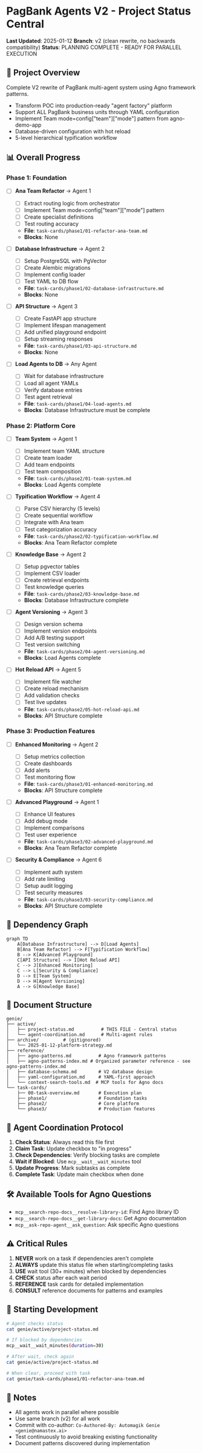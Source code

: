 # PagBank Agents V2 - Project Status Central

**Last Updated**: 2025-01-12
**Branch**: v2 (clean rewrite, no backwards compatibility)
**Status**: PLANNING COMPLETE - READY FOR PARALLEL EXECUTION

## 🎯 Project Overview
Complete V2 rewrite of PagBank multi-agent system using Agno framework patterns.
- Transform POC into production-ready "agent factory" platform
- Support ALL PagBank business units through YAML configuration
- Implement Team mode=config["team"]["mode"] pattern from agno-demo-app
- Database-driven configuration with hot reload
- 5-level hierarchical typification workflow

## 📊 Overall Progress

### Phase 1: Foundation
- [ ] **Ana Team Refactor** → Agent 1
  - [ ] Extract routing logic from orchestrator
  - [ ] Implement Team mode=config["team"]["mode"] pattern
  - [ ] Create specialist definitions
  - [ ] Test routing accuracy
  - **File**: `task-cards/phase1/01-refactor-ana-team.md`
  - **Blocks**: None

- [ ] **Database Infrastructure** → Agent 2
  - [ ] Setup PostgreSQL with PgVector
  - [ ] Create Alembic migrations
  - [ ] Implement config loader
  - [ ] Test YAML to DB flow
  - **File**: `task-cards/phase1/02-database-infrastructure.md`
  - **Blocks**: None

- [ ] **API Structure** → Agent 3
  - [ ] Create FastAPI app structure
  - [ ] Implement lifespan management
  - [ ] Add unified playground endpoint
  - [ ] Setup streaming responses
  - **File**: `task-cards/phase1/03-api-structure.md`
  - **Blocks**: None

- [ ] **Load Agents to DB** → Any Agent
  - [ ] Wait for database infrastructure
  - [ ] Load all agent YAMLs
  - [ ] Verify database entries
  - [ ] Test agent retrieval
  - **File**: `task-cards/phase1/04-load-agents.md`
  - **Blocks**: Database Infrastructure must be complete

### Phase 2: Platform Core
- [ ] **Team System** → Agent 1
  - [ ] Implement team YAML structure
  - [ ] Create team loader
  - [ ] Add team endpoints
  - [ ] Test team composition
  - **File**: `task-cards/phase2/01-team-system.md`
  - **Blocks**: Load Agents complete

- [ ] **Typification Workflow** → Agent 4
  - [ ] Parse CSV hierarchy (5 levels)
  - [ ] Create sequential workflow
  - [ ] Integrate with Ana team
  - [ ] Test categorization accuracy
  - **File**: `task-cards/phase2/02-typification-workflow.md`
  - **Blocks**: Ana Team Refactor complete

- [ ] **Knowledge Base** → Agent 2
  - [ ] Setup pgvector tables
  - [ ] Implement CSV loader
  - [ ] Create retrieval endpoints
  - [ ] Test knowledge queries
  - **File**: `task-cards/phase2/03-knowledge-base.md`
  - **Blocks**: Database Infrastructure complete

- [ ] **Agent Versioning** → Agent 3
  - [ ] Design version schema
  - [ ] Implement version endpoints
  - [ ] Add A/B testing support
  - [ ] Test version switching
  - **File**: `task-cards/phase2/04-agent-versioning.md`
  - **Blocks**: Load Agents complete

- [ ] **Hot Reload API** → Agent 5
  - [ ] Implement file watcher
  - [ ] Create reload mechanism
  - [ ] Add validation checks
  - [ ] Test live updates
  - **File**: `task-cards/phase2/05-hot-reload-api.md`
  - **Blocks**: API Structure complete

### Phase 3: Production Features
- [ ] **Enhanced Monitoring** → Agent 2
  - [ ] Setup metrics collection
  - [ ] Create dashboards
  - [ ] Add alerts
  - [ ] Test monitoring flow
  - **File**: `task-cards/phase3/01-enhanced-monitoring.md`
  - **Blocks**: API Structure complete

- [ ] **Advanced Playground** → Agent 1
  - [ ] Enhance UI features
  - [ ] Add debug mode
  - [ ] Implement comparisons
  - [ ] Test user experience
  - **File**: `task-cards/phase3/02-advanced-playground.md`
  - **Blocks**: Ana Team Refactor complete

- [ ] **Security & Compliance** → Agent 6
  - [ ] Implement auth system
  - [ ] Add rate limiting
  - [ ] Setup audit logging
  - [ ] Test security measures
  - **File**: `task-cards/phase3/03-security-compliance.md`
  - **Blocks**: API Structure complete

## 🔄 Dependency Graph

```mermaid
graph TD
    A[Database Infrastructure] --> D[Load Agents]
    B[Ana Team Refactor] --> F[Typification Workflow]
    B --> K[Advanced Playground]
    C[API Structure] --> I[Hot Reload API]
    C --> J[Enhanced Monitoring]
    C --> L[Security & Compliance]
    D --> E[Team System]
    D --> H[Agent Versioning]
    A --> G[Knowledge Base]
```

## 📁 Document Structure

```
genie/
├── active/
│   ├── project-status.md          # THIS FILE - Central status
│   └── agent-coordination.md      # Multi-agent rules
├── archive/         # (gitignored)
│   └── 2025-01-12-platform-strategy.md
├── reference/
│   ├── agno-patterns.md          # Agno framework patterns
│   ├── agno-patterns-index.md # Organized parameter reference - see agno-patterns-index.md
│   ├── database-schema.md        # V2 database design
│   ├── yaml-configuration.md     # YAML-first approach
│   └── context-search-tools.md  # MCP tools for Agno docs
└── task-cards/
    ├── 00-task-overview.md       # Execution plan
    ├── phase1/                   # Foundation tasks
    ├── phase2/                   # Core platform
    └── phase3/                   # Production features
```

## 🤝 Agent Coordination Protocol

1. **Check Status**: Always read this file first
2. **Claim Task**: Update checkbox to "in progress"
3. **Check Dependencies**: Verify blocking tasks are complete
4. **Wait if Blocked**: Use `mcp__wait__wait_minutes` tool
5. **Update Progress**: Mark subtasks as complete
6. **Complete Task**: Update main checkbox when done

## 🛠️ Available Tools for Agno Questions

- `mcp__search-repo-docs__resolve-library-id`: Find Agno library ID
- `mcp__search-repo-docs__get-library-docs`: Get Agno documentation
- `mcp__ask-repo-agent__ask_question`: Ask specific Agno questions

## ⚠️ Critical Rules

1. **NEVER** work on a task if dependencies aren't complete
2. **ALWAYS** update this status file when starting/completing tasks
3. **USE** wait tool (30+ minutes) when blocked by dependencies
4. **CHECK** status after each wait period
5. **REFERENCE** task cards for detailed implementation
6. **CONSULT** reference documents for patterns and examples

## 🚀 Starting Development

```bash
# Agent checks status
cat genie/active/project-status.md

# If blocked by dependencies
mcp__wait__wait_minutes(duration=30)

# After wait, check again
cat genie/active/project-status.md

# When clear, proceed with task
cat genie/task-cards/phase1/01-refactor-ana-team.md
```

## 📝 Notes

- All agents work in parallel where possible
- Use same branch (v2) for all work
- Commit with co-author: `Co-Authored-By: Automagik Genie <genie@namastex.ai>`
- Test continuously to avoid breaking existing functionality
- Document patterns discovered during implementation